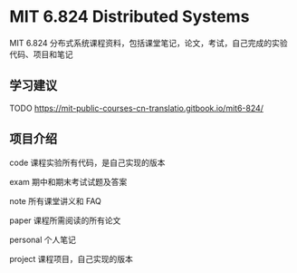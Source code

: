 # MIT 6.824 Distributed Systems

MIT 6.824 分布式系统课程资料，包括课堂笔记，论文，考试，自己完成的实验代码、项目和笔记

## 学习建议

TODO
https://mit-public-courses-cn-translatio.gitbook.io/mit6-824/

## 项目介绍

code 课程实验所有代码，是自己实现的版本

exam 期中和期末考试试题及答案

note 所有课堂讲义和 FAQ

paper 课程所需阅读的所有论文

personal 个人笔记

project 课程项目，自己实现的版本